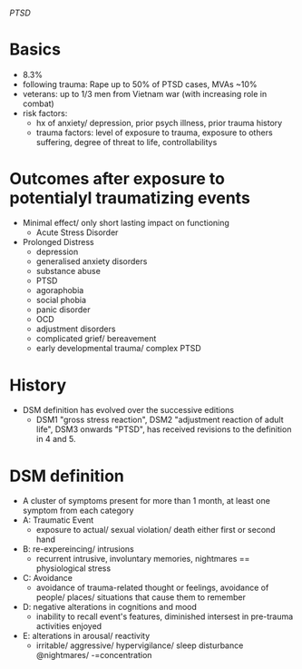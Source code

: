 ###### PTSD

# Basics
- 8.3%
- following trauma: Rape up to 50% of PTSD cases, MVAs ~10%
- veterans: up to 1/3 men from Vietnam war (with increasing role in combat)
- risk factors:
    + hx of anxiety/ depression, prior psych illness, prior trauma history
    + trauma factors: level of exposure to trauma, exposure to others suffering, degree of threat to life, controllabilitys

# Outcomes after exposure to potentialyl traumatizing events
- Minimal effect/ only short lasting impact on functioning
    + Acute Stress Disorder
- Prolonged Distress
    + depression
    + generalised anxiety disorders
    + substance abuse
    + PTSD
    + agoraphobia
    + social phobia
    + panic disorder
    + OCD
    + adjustment disorders
    + complicated grief/ bereavement
    + early developmental trauma/ complex PTSD

# History
- DSM definition has evolved over the successive editions
    + DSM1 "gross stress reaction", DSM2 "adjustment reaction of adult life", DSM3 onwards "PTSD", has received revisions to the definition in 4 and 5.


# DSM definition
- A cluster of symptoms present for more than 1 month, at least one symptom from each category
- A: Traumatic Event
    + exposure to actual/ sexual violation/ death either first or second hand
- B: re-expereincing/ intrusions
    + recurrent intrusive, involuntary memories, nightmares == physiological stress
- C: Avoidance
    + avoidance of trauma-related thought or feelings, avoidance of people/ places/ situations that cause them to remember
- D: negative alterations in cognitions and mood
    + inability to recall event's features, diminished intersest in pre-trauma activities enjoyed
- E: alterations in arousal/ reactivity
    + irritable/ aggressive/ hypervigilance/ sleep disturbance @nightmares/ -=concentration



